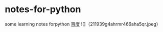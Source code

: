 # notes-for-python
some learning notes forpython
[百度](https://www.baidu.com)
![]（211939g4ahrmr466aha5qr.jpeg）
